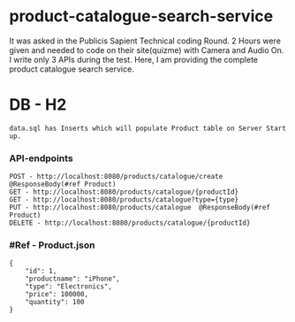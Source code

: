 # product-catalogue-search-service
It was asked in the Publicis Sapient Technical coding Round. 2 Hours were given and needed to code on their site(quizme) with Camera and Audio On. I write only 3 APIs during the test. Here, I am providing the complete product catalogue search service. 

# DB - H2
```
data.sql has Inserts which will populate Product table on Server Start up.

```
### API-endpoints
```
POST - http://localhost:8080/products/catalogue/create @ResponseBody(#ref Product)
GET - http://localhost:8080/products/catalogue/{productId}
GET - http://localhost:8080/products/catalogue?type={type}
PUT - http://localhost:8080/products/catalogue  @ResponseBody(#ref Product)
DELETE - http://localhost:8080/products/catalogue/{productId}
```

### #Ref - Product.json
```
{
    "id": 1,
    "productname": "iPhone",
    "type": "Electronics",
    "price": 100000,
    "quantity": 100
}
```
